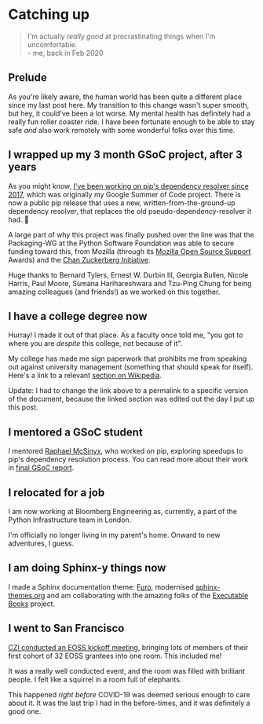 # Catching up

> I'm actually *really good* at procrastinating things when I'm uncomfortable.  
> \- me, back in Feb 2020

## Prelude

As you're likely aware, the human world has been quite a different place since my last post here. My transition to this change wasn't super smooth, but hey, it could've been a lot worse. My mental health has definitely had a really fun roller coaster ride. I have been fortunate enough to be able to stay safe _and_ also work remotely with some wonderful folks over this time.

## I wrapped up my 3 month GSoC project, after 3 years

As you might know, [I've been working on pip's dependency resolver since 2017](https://mail.python.org/pipermail/distutils-sig/2017-February/030083.html), which was originally my Google Summer of Code project. There is now a public pip release that uses a new, written-from-the-ground-up dependency resolver, that replaces the old pseudo-dependency-resolver it had. 🎉

A large part of why this project was finally pushed over the line was that the Packaging-WG at the Python Software Foundation was able to secure funding toward this, from Mozilla (through its [Mozilla Open Source Support](https://www.mozilla.org/en-US/moss/) Awards) and the [Chan Zuckerberg Initiative](https://chanzuckerberg.com/eoss/).

Huge thanks to Bernard Tylers, Ernest W. Durbin III, Georgia Bullen, Nicole Harris, Paul Moore, Sumana Harihareshwara and Tzu-Ping Chung for being amazing colleagues (and friends!) as we worked on this together.

## I have a college degree now

Hurray! I made it out of that place. As a faculty once told me, "you got to where you are _despite_ this college, not because of it".

My college has made me sign paperwork that prohibits me from speaking out against university management (something that should speak for itself). Here's a link to a relevant [section on Wikipedia](https://en.wikipedia.org/w/index.php?title=Vellore_Institute_of_Technology&oldid=992345564#Controversies).

Update: I had to change the link above to a permalink to a specific version of the document, because the linked section was edited out the day I put up this post.

## I mentored a GSoC student

I mentored [Raphael McSinyx](https://mcsinyx.github.io), who worked on pip, exploring speedups to pip's dependency resolution process. You can read more about their work in [final GSoC report](https://mcsinyx.github.io/gsoc2020/).

## I relocated for a job

I am now working at Bloomberg Engineering as, currently, a part of the Python Infrastructure team in London.

I'm officially no longer living in my parent's home. Onward to new adventures, I guess.

## I am doing Sphinx-y things now

I made a Sphinx documentation theme: [Furo], modernised [sphinx-themes.org](https://sphinx-themes.github.io/sphinx-themes.org/) and am collaborating with the amazing folks of the [Executable Books](https://executablebooks.org/en/latest/) project.

[Furo]: https://pradyunsg.me/furo/

## I went to San Francisco

[CZI conducted an EOSS kickoff meeting](https://chanzuckerberg.com/science/meetings/#essential-open-source-software-for-science-kickoff-meeting), bringing lots of members of their first cohort of 32 EOSS grantees into one room. This included me!

It was a really well conducted event, and the room was filled with brilliant people. I felt like a squirrel in a room full of elephants.

This happened _right before_ COVID-19 was deemed serious enough to care about it. It was the last trip I had in the before-times, and it was definitely a good one.
